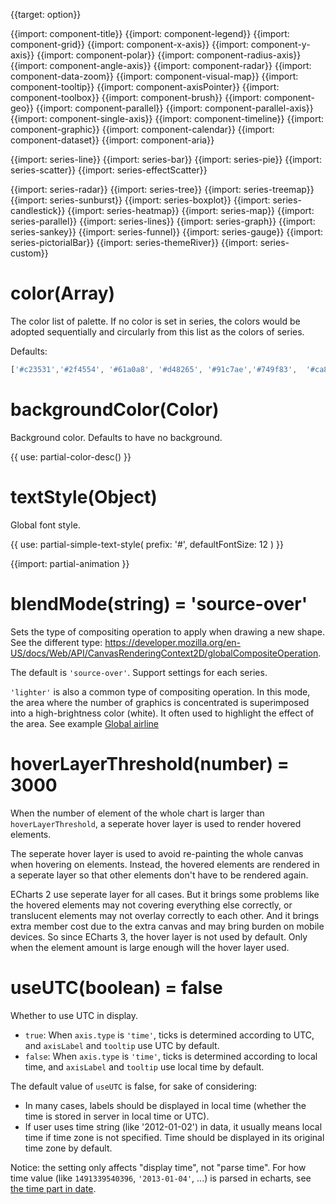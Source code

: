{{target: option}}

{{import: component-title}}
{{import: component-legend}}
{{import: component-grid}}
{{import: component-x-axis}}
{{import: component-y-axis}}
{{import: component-polar}}
{{import: component-radius-axis}}
{{import: component-angle-axis}}
{{import: component-radar}}
{{import: component-data-zoom}}
{{import: component-visual-map}}
{{import: component-tooltip}}
{{import: component-axisPointer}}
{{import: component-toolbox}}
{{import: component-brush}}
{{import: component-geo}}
{{import: component-parallel}}
{{import: component-parallel-axis}}
{{import: component-single-axis}}
{{import: component-timeline}}
{{import: component-graphic}}
{{import: component-calendar}}
{{import: component-dataset}}
{{import: component-aria}}


{{import: series-line}}
{{import: series-bar}}
{{import: series-pie}}
{{import: series-scatter}}
{{import: series-effectScatter}}

{{import: series-radar}}
{{import: series-tree}}
{{import: series-treemap}}
{{import: series-sunburst}}
{{import: series-boxplot}}
{{import: series-candlestick}}
{{import: series-heatmap}}
{{import: series-map}}
{{import: series-parallel}}
{{import: series-lines}}
{{import: series-graph}}
{{import: series-sankey}}
{{import: series-funnel}}
{{import: series-gauge}}
{{import: series-pictorialBar}}
{{import: series-themeRiver}}
{{import: series-custom}}

# color(Array)

The color list of palette. If no color is set in series, the colors would be adopted sequentially and circularly from this list as the colors of series.

Defaults:
```js
['#c23531','#2f4554', '#61a0a8', '#d48265', '#91c7ae','#749f83',  '#ca8622', '#bda29a','#6e7074', '#546570', '#c4ccd3']
```


# backgroundColor(Color)
Background color. Defaults to have no background.

{{ use: partial-color-desc() }}


# textStyle(Object)
Global font style.

{{ use: partial-simple-text-style(
    prefix: '#',
    defaultFontSize: 12
) }}

{{import: partial-animation }}

# blendMode(string) = 'source-over'

Sets the type of compositing operation to apply when drawing a new shape. See the different type: https://developer.mozilla.org/en-US/docs/Web/API/CanvasRenderingContext2D/globalCompositeOperation.

The default is `'source-over'`. Support settings for each series.

`'lighter'` is also a common type of compositing operation. In this mode, the area where the number of graphics is concentrated is superimposed into a high-brightness color (white). It often used to highlight the effect of the area. See example [Global airline](${galleryEditorPath}lines-airline)

# hoverLayerThreshold(number) = 3000

When the number of element of the whole chart is larger than `hoverLayerThreshold`, a seperate hover layer is used to render hovered elements.

The seperate hover layer is used to avoid re-painting the whole canvas when hovering on elements. Instead, the hovered elements are rendered in a seperate layer so that other elements don't have to be rendered again.

ECharts 2 use seperate layer for all cases. But it brings some problems like the hovered elements may not covering everything else correctly, or translucent elements may not overlay correctly to each other. And it brings extra member cost due to the extra canvas and may bring burden on mobile devices. So since ECharts 3, the hover layer is not used by default. Only when the element amount is large enough will the hover layer used.

# useUTC(boolean) = false

Whether to use UTC in display.

+ `true`: When `axis.type` is `'time'`, ticks is determined according to UTC, and `axisLabel` and `tooltip` use UTC by default.
+ `false`: When `axis.type` is `'time'`, ticks is determined according to local time, and `axisLabel` and `tooltip` use local time by default.

The default value of `useUTC` is false, for sake of considering:

+ In many cases, labels should be displayed in local time (whether the time is stored in server in local time or UTC).
+ If user uses time string (like '2012-01-02') in data, it usually means local time if time zone is not specified. Time should be displayed in its original time zone by default.

Notice: the setting only affects "display time", not "parse time".
For how time value (like `1491339540396`, `'2013-01-04'`, ...) is parsed in echarts, see [the time part in date](~series-line.data).
